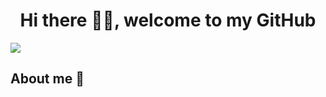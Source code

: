 <div align="center">
  <h1 align="center">Hi there 🙋‍♂️, welcome to my GitHub</h1>
</div>
<img src="https://imgur.com/g0zOk6H">

## About me 📔
